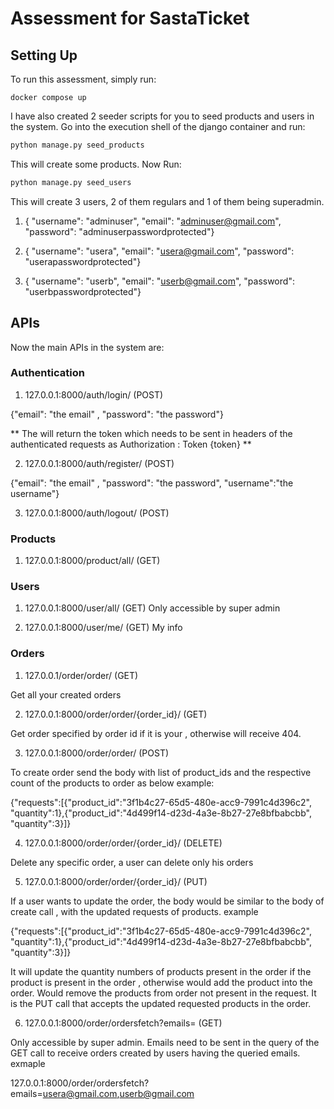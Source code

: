 
# Assessment for SastaTicket

## Setting Up

To run this assessment, simply run:

```docker
docker compose up
```

I have also created 2 seeder scripts for you to seed products and users in the system. Go into the execution shell of the django container and run:

```python
python manage.py seed_products
```
This will create some products. Now Run:

```python
python manage.py seed_users
```
This will create 3 users, 2 of them regulars and 1 of them being superadmin.

1.  { "username": "adminuser", "email": "adminuser@gmail.com",
"password": "adminuserpasswordprotected"}

2.  { "username": "usera", "email": "usera@gmail.com",
"password": "userapasswordprotected"}

3.  { "username": "userb",  "email": "userb@gmail.com",
 "password": "userbpasswordprotected"}



## APIs
Now the main APIs in the system are:

### Authentication

1. 127.0.0.1:8000/auth/login/ (POST)

{"email": "the email" , "password": "the password"}

** The will return the token which needs to be sent in headers of the authenticated requests  as Authorization : Token {token} **

2. 127.0.0.1:8000/auth/register/ (POST)

{"email": "the email" , "password": "the password", "username":"the username"}

3. 127.0.0.1:8000/auth/logout/ (POST)


### Products

1. 127.0.0.1:8000/product/all/  (GET)


### Users

1. 127.0.0.1:8000/user/all/  (GET)
Only accessible by super admin


2. 127.0.0.1:8000/user/me/  (GET)
My info


### Orders

1. 127.0.0.1/order/order/  (GET)

Get all your created orders

2. 127.0.0.1:8000/order/order/{order_id}/  (GET)

Get order specified by order id if it is your , otherwise will receive 404.

3. 127.0.0.1:8000/order/order/   (POST)

To create order send the body with list of product_ids and the respective count of the products to order as below example:

{"requests":[{"product_id":"3f1b4c27-65d5-480e-acc9-7991c4d396c2", "quantity":1},{"product_id":"4d499f14-d23d-4a3e-8b27-27e8bfbabcbb", "quantity":3}]}


4. 127.0.0.1:8000/order/order/{order_id}/  (DELETE)

Delete any specific order, a user can delete only his orders


5. 127.0.0.1:8000/order/order/{order_id}/  (PUT)

If a user wants to update the order, the body would be similar to the body of create call , with the updated requests of products. example

{"requests":[{"product_id":"3f1b4c27-65d5-480e-acc9-7991c4d396c2", "quantity":1},{"product_id":"4d499f14-d23d-4a3e-8b27-27e8bfbabcbb", "quantity":3}]}

It will update the quantity numbers of products present in the order if the product is present in the order , otherwise would add the product into the order. Would remove the products from order not present in the request. It is the PUT call that accepts the updated requested products in the order.


6. 127.0.0.1:8000/order/ordersfetch?emails=    (GET)

Only accessible by super admin. Emails need to be sent in the query of the GET call to receive orders created by users having the queried emails. exmaple

127.0.0.1:8000/order/ordersfetch?emails=usera@gmail.com,userb@gmail.com



